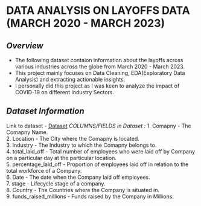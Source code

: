 # **DATA ANALYSIS ON LAYOFFS DATA (MARCH 2020 - MARCH 2023)**

## *Overview*
- The following dataset contaion information about the layoffs across various industries across the globe from March 2020 - March 2023.
- This project mainly focuses on Data Cleaning, EDA(Exploratory Data Analysis) and extracting actionable insights.
- I personally did this project as I was keen to analyze the impact of COVID-19 on different Industry Sectors.

## *Dataset Information*
Link to dataset - [Dataset](https://www.kaggle.com/datasets/swaptr/layoffs-2022)
_*COLUMNS/FIELDS in Dataset :*_ 
      1. Comapny - The Comapny Name.<br>
      2. Location - The City where the Comapny is located.<br>
      3. Industry - The Industry to which the Comapny belongs to.<br>
      4. total_laid_off - Total number of employees who were laid off by Company on a particular day at the particular location.<br>
      5. percentage_laid_off - Proportion of employees laid off in relation to the total workforce of a Company.<br>
      6. Date - The date when the Company laid off employees.<br>
      7. stage - Lifecycle stage of a company.<br>
      8. Country - The Countries where the Company is situated in.<br>
      9. funds_raised_millions - Funds raised by the Company in Millions.<br>
